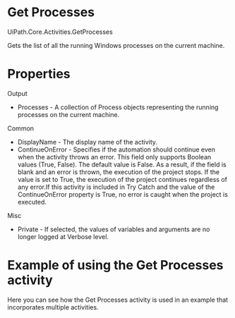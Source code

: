 ﻿# Get Processes

UiPath.Core.Activities.GetProcesses

Gets the list of all the running Windows processes on the current machine.

# Properties

Output

* Processes - A collection of Process objects representing the running processes on the current machine.

Common

* DisplayName - The display name of the activity.
* ContinueOnError - Specifies if the automation should continue even when the activity throws an error. This field only supports Boolean values (True, False). The default value is False. As a result, if the field is blank and an error is thrown, the execution of the project stops. If the value is set to True, the execution of the project continues regardless of any error.If this activity is included in Try Catch and the value of the ContinueOnError property is True, no error is caught when the project is executed.

Misc

* Private - If selected, the values of variables and arguments are no longer logged at Verbose level.

# Example of using the Get Processes activity

Here you can see how the Get Processes activity is used in an example that incorporates multiple activities.
